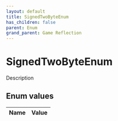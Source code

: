 ```yaml
---
layout: default
title: SignedTwoByteEnum
has_children: false
parent: Enum
grand_parent: Game Reflection
---
```

# SignedTwoByteEnum
Description 

## Enum values

| Name | Value |
|:----------|:--------------|

